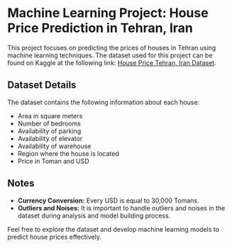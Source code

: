# Machine Learning Project: House Price Prediction in Tehran, Iran

This project focuses on predicting the prices of houses in Tehran using machine learning techniques. The dataset used for this project can be found on Kaggle at the following link: [House Price Tehran, Iran Dataset](https://www.kaggle.com/mokar2001/house-price-tehran-iran).

## Dataset Details

The dataset contains the following information about each house:

- Area in square meters
- Number of bedrooms
- Availability of parking
- Availability of elevator
- Availability of warehouse
- Region where the house is located
- Price in Toman and USD

## Notes

- **Currency Conversion:** Every USD is equal to 30,000 Tomans.
- **Outliers and Noises:** It is important to handle outliers and noises in the dataset during analysis and model building process.

Feel free to explore the dataset and develop machine learning models to predict house prices effectively.
